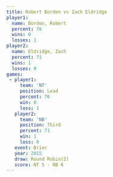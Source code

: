 ```yaml
---
title: Robert Borden vs Zach Eldridge
player1:              
  name: Borden, Robert
  percent: 76         
  wins: 0             
  losses: 1           
player2:              
  name: Eldridge, Zach
  percent: 71         
  wins: 1             
  losses: 0           
games:
 - player1:        
     team: 'NT'    
     position: Lead
     percent: 76   
     win: 0        
     loss: 1       
   player2:         
     team: 'NB'     
     position: Third
     percent: 71    
     win: 1         
     loss: 0        
   event: Brier        
   year: 2015          
   draw: Round Robin(2)
   score: NT 5 - NB 6  
---
```

